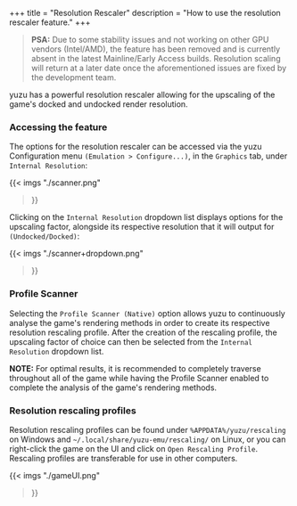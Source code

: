 +++
title = "Resolution Rescaler"
description = "How to use the resolution rescaler feature."
+++

> **PSA:** Due to some stability issues and not working on other GPU vendors (Intel/AMD), the feature has been removed and is currently absent in the latest Mainline/Early Access builds. Resolution scaling will return at a later date once the aforementioned issues are fixed by the development team.

yuzu has a powerful resolution rescaler allowing for the upscaling of the game's docked and undocked render resolution.

### Accessing the feature

The options for the resolution rescaler can be accessed via the yuzu Configuration menu `(Emulation > Configure...)`, 
in the `Graphics` tab, under `Internal Resolution`:

{{< imgs
   "./scanner.png"
  >}}

Clicking on the `Internal Resolution` dropdown list displays options for the upscaling factor, alongside its respective 
resolution that it will output for `(Undocked/Docked)`:

{{< imgs
   "./scanner+dropdown.png"
  >}}

### Profile Scanner

Selecting the `Profile Scanner (Native)` option allows yuzu to continuously analyse the game's rendering methods in order 
to create its respective resolution rescaling profile. After the creation of the rescaling profile, the upscaling factor 
of choice can then be selected from the `Internal Resolution` dropdown list.

**NOTE:** For optimal results, it is recommended to completely traverse throughout all of the game while having the Profile 
Scanner enabled to complete the analysis of the game's rendering methods.

### Resolution rescaling profiles

Resolution rescaling profiles can be found under `%APPDATA%/yuzu/rescaling` on Windows and `~/.local/share/yuzu-emu/rescaling/` 
on Linux, or you can right-click the game on the UI and click on `Open Rescaling Profile`. Rescaling profiles are transferable 
for use in other computers.

{{< imgs
   "./gameUI.png"
  >}}
